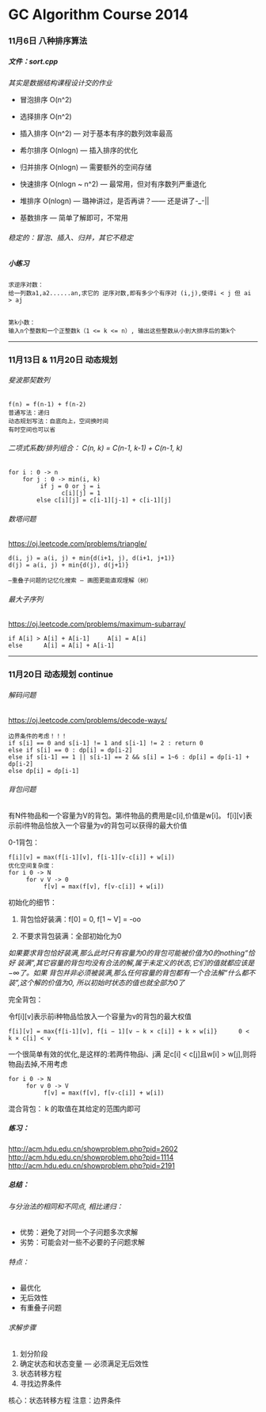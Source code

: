 # GC Algorithm Course 2014

### 11月6日 八种排序算法

##### 文件：sort.cpp 

*其实是数据结构课程设计交的作业*

* 冒泡排序 O(n^2)
* 选择排序 O(n^2)

* 插入排序 O(n^2) — 对于基本有序的数列效率最高
* 希尔排序 O(nlogn) — 插入排序的优化

* 归并排序 O(nlogn) — 需要额外的空间存储
* 快速排序 O(nlogn ~ n^2) — 最常用，但对有序数列严重退化

* 堆排序 O(nlogn) — 璐神讲过，是否再讲？—— 还是讲了-_-||

* 基数排序 — 简单了解即可，不常用

###### 稳定的：冒泡、插入、归并，其它不稳定

##### 小练习

	求逆序对数：
	给一列数a1,a2......an,求它的 逆序对数,即有多少个有序对 (i,j),使得i < j 但 ai > aj


	第k小数：
	输入n个整数和一个正整数k（1 <= k <= n）, 输出这些整数从小到大排序后的第k个 


---
### 11月13日 & 11月20日 动态规划

###### 斐波那契数列
	f(n) = f(n-1) + f(n-2)
	普通写法：递归
	动态规划写法：自底向上，空间换时间
	有时空间也可以省

###### 二项式系数/排列组合： C(n, k) = C(n-1, k-1) + C(n-1, k)
	for i : 0 -> n
     	for j : 0 -> min(i, k)
         	 if j = 0 or j = i
            	   c[i][j] = 1
          	else c[i][j] = c[i-1][j-1] + c[i-1][j]

###### 数塔问题 
<https://oj.leetcode.com/problems/triangle/>
	
	d(i, j) = a(i, j) + min{d(i+1, j), d(i+1, j+1)}
	d(j) = a(i, j) + min{d(j), d(j+1)}

	—重叠子问题的记忆化搜索 — 画图更能直观理解（树）


###### 最大子序列
<https://oj.leetcode.com/problems/maximum-subarray/>

	if A[i] > A[i] + A[i-1]     A[i] = A[i]
	else      A[i] = A[i] + A[i-1]

---
### 11月20日 动态规划 continue

###### 解码问题
<https://oj.leetcode.com/problems/decode-ways/>

	边界条件的考虑！！！
	if s[i] == 0 and s[i-1] != 1 and s[i-1] != 2 : return 0
	else if s[i] == 0 : dp[i] = dp[i-2]
	else if s[i-1] == 1 || s[i-1] == 2 && s[i] = 1~6 : dp[i] = dp[i-1] + dp[i-2]
	else dp[i] = dp[i-1]

###### 背包问题
有N件物品和一个容量为V的背包。第i件物品的费用是c[i],价值是w[i]。
f[i][v]表示前i件物品恰放入一个容量为v的背包可以获得的最大价值

0-1背包：
	
	f[i][v] = max(f[i-1][v], f[i-1][v-c[i]] + w[i])
	优化空间复杂度：
	for i 0 -> N
    	 for v V -> 0
        	  f[v] = max(f[v], f[v-c[i]] + w[i])

初始化的细节：

1. 背包恰好装满：f[0] = 0, f[1 ~ V] = -oo

2. 不要求背包装满：全部初始化为0

*如果要求背包恰好装满,那么此时只有容量为0的背包可能被价值为0的nothing“恰好 装满”,其它容量的背包均没有合法的解,属于未定义的状态,它们的值就都应该是−∞了。如果 背包并非必须被装满,那么任何容量的背包都有一个合法解“什么都不装”,这个解的价值为0, 所以初始时状态的值也就全部为0了*

完全背包：

令f[i][v]表示前i种物品恰放入一个容量为v的背包的最大权值
	
	f[i][v] = max{f[i-1][v], f[i − 1][v − k × c[i]] + k × w[i]}      0 <  k × c[i] < v
	
一个很简单有效的优化,是这样的:若两件物品i、j满 足c[i] < c[j]且w[i] > w[j],则将物品j去掉,不用考虑
	
	for i 0 -> N
    	 for v 0 -> V
        	  f[v] = max(f[v], f[v-c[i]] + w[i])

混合背包：
k 的取值在其给定的范围内即可


##### 练习：
<http://acm.hdu.edu.cn/showproblem.php?pid=2602>
<http://acm.hdu.edu.cn/showproblem.php?pid=1114>
<http://acm.hdu.edu.cn/showproblem.php?pid=2191>



##### 总结：

###### 与分治法的相同和不同点, 相比递归：
* 优势：避免了对同一个子问题多次求解
* 劣势：可能会对一些不必要的子问题求解

###### 特点：
* 最优化
* 无后效性
* 有重叠子问题

###### 求解步骤
1. 划分阶段
2. 确定状态和状态变量 — 必须满足无后效性
3. 状态转移方程
4. 寻找边界条件

核心：状态转移方程   注意：边界条件




